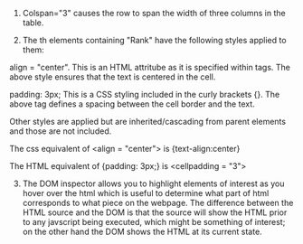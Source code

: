 1. Colspan="3" causes the row to span the width of three columns in the table.

2. The th elements containing "Rank" have the following styles applied to them:

align = "center". This is an HTML attritube as it is specified within tags.
The above style ensures that the text is centered in the cell.

padding: 3px; This is a CSS styling included in the curly brackets {}.
The above tag defines a spacing between the cell border and the text.

Other styles are applied but are inherited/cascading from parent elements and those are not included.

The css equivalent of <align = "center"> is {text-align:center}

The HTML equivalent of {padding: 3px;} is <cellpadding = "3">

3. The DOM inspector allows you to highlight elements of interest as you hover over the html which is useful to determine 
what part of html corresponds to what piece on the webpage. The difference between the HTML source and the DOM is that the 
source will show the HTML prior to any javscript being executed, which might be something of interest; on the other hand 
the DOM shows the HTML at its current state.
